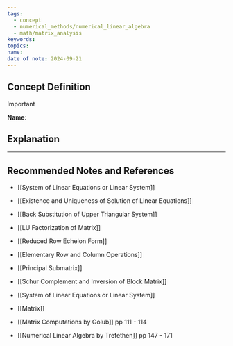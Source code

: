 ```yaml
---
tags:
  - concept
  - numerical_methods/numerical_linear_algebra
  - math/matrix_analysis
keywords: 
topics: 
name: 
date of note: 2024-09-21
---
```


## Concept Definition

>[!important]
>**Name**: 



## Explanation





-----------
##  Recommended Notes and References


- [[System of Linear Equations or Linear System]]
- [[Existence and Uniqueness of Solution of Linear Equations]]
- [[Back Substitution of Upper Triangular System]]
- [[LU Factorization of Matrix]]
- [[Reduced Row Echelon Form]]
- [[Elementary Row and Column Operations]]


- [[Principal Submatrix]]
- [[Schur Complement and Inversion of Block Matrix]]
- [[System of Linear Equations or Linear System]]
- [[Matrix]]


- [[Matrix Computations by Golub]] pp 111 - 114
- [[Numerical Linear Algebra by Trefethen]] pp 147 - 171 